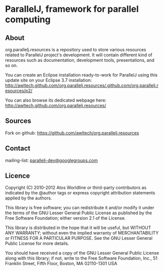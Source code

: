 ParallelJ, framework for parallel computing
===========================================

About
-----

org.parallelj.resources is a repository used to store various resources related to ParallelJ project's development. It will contain different kind of resources such as documentation, development tools, presentations, and so on.

You can create an Eclipse installation ready-to-work for ParallelJ using this update site on your Eclipse 3.7 installation: http://awltech.github.com/org.parallelj.resources/.github.com/org.parallelj.resources/p2/

You can also browse its dedicated webpage here: http://awltech.github.com/org.parallelj.resources/

Sources
-------

Fork on github: https://github.com/awltech/org.parallelj.resources

Contact
-------

mailing-list: parallelj-dev@googlegroups.com

Licence
-------

Copyright (C) 2010-2012 Atos Worldline or third-party contributors as
indicated by the @author tags or express copyright attribution
statements applied by the authors.

This library is free software; you can redistribute it and/or
modify it under the terms of the GNU Lesser General Public
License as published by the Free Software Foundation; either
version 2.1 of the License.

This library is distributed in the hope that it will be useful,
but WITHOUT ANY WARRANTY; without even the implied warranty of
MERCHANTABILITY or FITNESS FOR A PARTICULAR PURPOSE. See the GNU
Lesser General Public License for more details.

You should have received a copy of the GNU Lesser General Public
License along with this library; if not, write to the Free Software
Foundation, Inc., 51 Franklin Street, Fifth Floor, Boston, MA 02110-1301 USA

